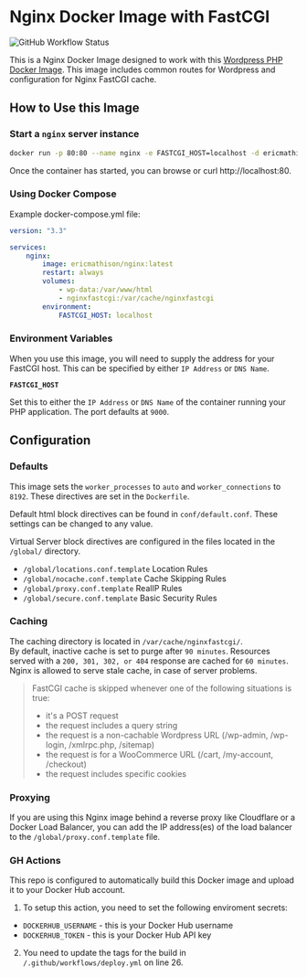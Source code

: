 # Nginx Docker Image with FastCGI

![GitHub Workflow Status](https://img.shields.io/github/workflow/status/eric-mathison/docker-wordpress-nginx/Build%20Docker%20Image%20and%20Push?style=for-the-badge)

This is a Nginx Docker Image designed to work with this [Wordpress PHP Docker Image](https://github.com/eric-mathison/docker-wordpress-php). This image includes common routes for Wordpress and configuration for Nginx FastCGI cache.

## How to Use this Image

### Start a `nginx` server instance

```bash
docker run -p 80:80 --name nginx -e FASTCGI_HOST=localhost -d ericmathison/nginx:tag
```

Once the container has started, you can browse or curl http://localhost:80.

### Using Docker Compose

Example docker-compose.yml file:

```yaml
version: "3.3"

services:
    nginx:
        image: ericmathison/nginx:latest
        restart: always
        volumes:
            - wp-data:/var/www/html
            - nginxfastcgi:/var/cache/nginxfastcgi
        environment:
            FASTCGI_HOST: localhost
```

### Environment Variables

When you use this image, you will need to supply the address for your FastCGI host. This can be specified by either `IP Address` or `DNS Name`.

**`FASTCGI_HOST`**

Set this to either the `IP Address` or `DNS Name` of the container running your PHP application. The port defaults at `9000`.

## Configuration

### Defaults

This image sets the `worker_processes` to `auto` and `worker_connections` to `8192`. These directives are set in the `Dockerfile`.

Default html block directives can be found in `conf/default.conf`. These settings can be changed to any value.

Virtual Server block directives are configured in the files located in the `/global/` directory.

-   `/global/locations.conf.template` Location Rules
-   `/global/nocache.conf.template` Cache Skipping Rules
-   `/global/proxy.conf.template` RealIP Rules
-   `/global/secure.conf.template` Basic Security Rules

### Caching

The caching directory is located in `/var/cache/nginxfastcgi/`.  
By default, inactive cache is set to purge after `90 minutes`. Resources served with a `200, 301, 302, or 404` response are cached for `60 minutes`. Nginx is allowed to serve stale cache, in case of server problems.

> FastCGI cache is skipped whenever one of the following situations is true:
>
> -   it's a POST request
> -   the request includes a query string
> -   the request is a non-cachable Wordpress URL (/wp-admin, /wp-login, /xmlrpc.php, /sitemap)
> -   the request is for a WooCommerce URL (/cart, /my-account, /checkout)
> -   the request includes specific cookies

### Proxying

If you are using this Nginx image behind a reverse proxy like Cloudflare or a Docker Load Balancer, you can add the IP address(es) of the load balancer to the `/global/proxy.conf.template` file.

### GH Actions

This repo is configured to automatically build this Docker image and upload it to your Docker Hub account.

1. To setup this action, you need to set the following enviroment secrets:

-   `DOCKERHUB_USERNAME` - this is your Docker Hub username
-   `DOCKERHUB_TOKEN` - this is your Docker Hub API key

2. You need to update the tags for the build in `/.github/workflows/deploy.yml` on line 26.
